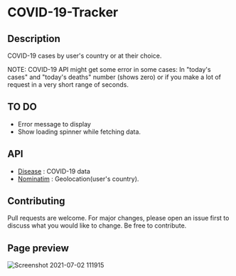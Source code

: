 # COVID-19-Tracker

## Description
COVID-19 cases by user's country or at their choice.

NOTE: COVID-19 API might get some error in some cases: In "today's cases" and "today's deaths" number (shows zero) or if you make a lot of request in a very short range of seconds.

## TO DO
- Error message to display
- Show loading spinner while fetching data.

## API
- [Disease](https://disease.sh) : COVID-19 data
- [Nominatim](https://nominatim.geocoding.ai) : Geolocation(user's country).

## Contributing
Pull requests are welcome. For major changes, please open an issue first to discuss what you would like to change.
Be free to contribute.

## Page preview
![Screenshot 2021-07-02 111915](https://user-images.githubusercontent.com/77078541/124288268-5dde7680-db27-11eb-8ca9-9d09da47625f.png)
